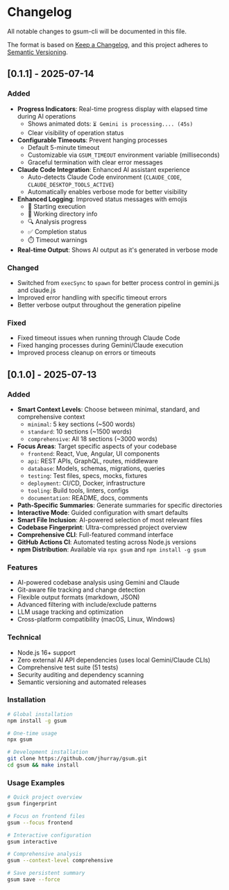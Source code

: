 # Changelog

All notable changes to gsum-cli will be documented in this file.

The format is based on [Keep a Changelog](https://keepachangelog.com/en/1.0.0/),
and this project adheres to [Semantic Versioning](https://semver.org/spec/v2.0.0.html).

## [0.1.1] - 2025-07-14

### Added
- **Progress Indicators**: Real-time progress display with elapsed time during AI operations
  - Shows animated dots: `⏳ Gemini is processing.... (45s)`
  - Clear visibility of operation status
- **Configurable Timeouts**: Prevent hanging processes
  - Default 5-minute timeout
  - Customizable via `GSUM_TIMEOUT` environment variable (milliseconds)
  - Graceful termination with clear error messages
- **Claude Code Integration**: Enhanced AI assistant experience
  - Auto-detects Claude Code environment (`CLAUDE_CODE`, `CLAUDE_DESKTOP_TOOLS_ACTIVE`)
  - Automatically enables verbose mode for better visibility
- **Enhanced Logging**: Improved status messages with emojis
  - 🚀 Starting execution
  - 📍 Working directory info
  - 🔍 Analysis progress
  - ✅ Completion status
  - ⏱️ Timeout warnings
- **Real-time Output**: Shows AI output as it's generated in verbose mode

### Changed
- Switched from `execSync` to `spawn` for better process control in gemini.js and claude.js
- Improved error handling with specific timeout errors
- Better verbose output throughout the generation pipeline

### Fixed
- Fixed timeout issues when running through Claude Code
- Fixed hanging processes during Gemini/Claude execution
- Improved process cleanup on errors or timeouts

## [0.1.0] - 2025-07-13

### Added
- **Smart Context Levels**: Choose between minimal, standard, and comprehensive context
  - `minimal`: 5 key sections (~500 words)
  - `standard`: 10 sections (~1500 words) 
  - `comprehensive`: All 18 sections (~3000 words)
- **Focus Areas**: Target specific aspects of your codebase
  - `frontend`: React, Vue, Angular, UI components
  - `api`: REST APIs, GraphQL, routes, middleware
  - `database`: Models, schemas, migrations, queries
  - `testing`: Test files, specs, mocks, fixtures
  - `deployment`: CI/CD, Docker, infrastructure
  - `tooling`: Build tools, linters, configs
  - `documentation`: README, docs, comments
- **Path-Specific Summaries**: Generate summaries for specific directories
- **Interactive Mode**: Guided configuration with smart defaults
- **Smart File Inclusion**: AI-powered selection of most relevant files
- **Codebase Fingerprint**: Ultra-compressed project overview
- **Comprehensive CLI**: Full-featured command interface
- **GitHub Actions CI**: Automated testing across Node.js versions
- **npm Distribution**: Available via `npx gsum` and `npm install -g gsum`

### Features
- AI-powered codebase analysis using Gemini and Claude
- Git-aware file tracking and change detection
- Flexible output formats (markdown, JSON)
- Advanced filtering with include/exclude patterns
- LLM usage tracking and optimization
- Cross-platform compatibility (macOS, Linux, Windows)

### Technical
- Node.js 16+ support
- Zero external AI API dependencies (uses local Gemini/Claude CLIs)
- Comprehensive test suite (51 tests)
- Security auditing and dependency scanning
- Semantic versioning and automated releases

### Installation
```bash
# Global installation
npm install -g gsum

# One-time usage
npx gsum

# Development installation
git clone https://github.com/jhurray/gsum.git
cd gsum && make install
```

### Usage Examples
```bash
# Quick project overview
gsum fingerprint

# Focus on frontend files
gsum --focus frontend

# Interactive configuration
gsum interactive

# Comprehensive analysis
gsum --context-level comprehensive

# Save persistent summary
gsum save --force
```